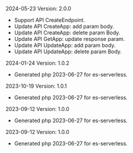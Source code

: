 2024-05-23 Version: 2.0.0
- Support API CreateEndpoint.
- Update API CreateApp: add param body.
- Update API CreateApp: delete param Body.
- Update API GetApp: update response param.
- Update API UpdateApp: add param body.
- Update API UpdateApp: delete param Body.


2024-01-24 Version: 1.0.2
- Generated php 2023-06-27 for es-serverless.

2023-10-19 Version: 1.0.1
- Generated php 2023-06-27 for es-serverless.

2023-09-12 Version: 1.0.0
- Generated php 2023-06-27 for es-serverless.

2023-09-12 Version: 1.0.0
- Generated php 2023-06-27 for es-serverless.

